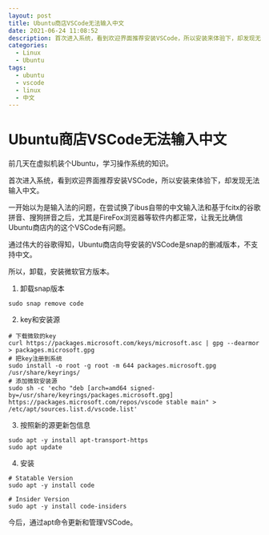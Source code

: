 ```yaml
---
layout: post
title: Ubuntu商店VSCode无法输入中文
date: 2021-06-24 11:08:52
description: 首次进入系统，看到欢迎界面推荐安装VSCode，所以安装来体验下，却发现无法输入中文……
categories: 
  - Linux
  - Ubuntu
tags: 
  - ubuntu
  - vscode
  - linux
  - 中文
---
```

# Ubuntu商店VSCode无法输入中文

前几天在虚拟机装个Ubuntu，学习操作系统的知识。

首次进入系统，看到欢迎界面推荐安装VSCode，所以安装来体验下，却发现无法输入中文。

一开始以为是输入法的问题，在尝试换了ibus自带的中文输入法和基于fcitx的谷歌拼音、搜狗拼音之后，尤其是FireFox浏览器等软件内都正常，让我无比确信Ubuntu商店内的这个VSCode有问题。

通过伟大的谷歌得知，Ubuntu商店向导安装的VSCode是snap的删减版本，不支持中文。

所以，卸载，安装微软官方版本。

1. 卸载snap版本
```
sudo snap remove code
```

2. key和安装源
```
# 下载微软的key
curl https://packages.microsoft.com/keys/microsoft.asc | gpg --dearmor > packages.microsoft.gpg
# 把key注册到系统
sudo install -o root -g root -m 644 packages.microsoft.gpg /usr/share/keyrings/
# 添加微软安装源
sudo sh -c 'echo "deb [arch=amd64 signed-by=/usr/share/keyrings/packages.microsoft.gpg] https://packages.microsoft.com/repos/vscode stable main" > /etc/apt/sources.list.d/vscode.list'
```

3. 按照新的源更新包信息
```
sudo apt -y install apt-transport-https
sudo apt update
```

4. 安装
```
# Statable Version
sudo apt -y install code

# Insider Version
sudo apt -y install code-insiders
```

今后，通过apt命令更新和管理VSCode。
